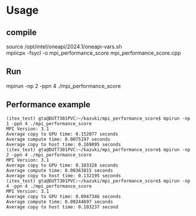 # Usage
## compile 
source /opt/intel/oneapi/2024.1/oneapi-vars.sh  
mpiicpx -fsycl -o mpi_performance_score mpi_performance_score.cpp
## Run
mpirun -np 2 -ppn 4 ./mpi_performance_score

## Performance example
```
(itex_test) gta@DUT7301PVC:~/kazuki/mpi_performance_score$ mpirun -np 1 -ppn 4 ./mpi_performance_score
MPI Version: 3.1
Average copy to GPU time: 0.152077 seconds
Average compute time: 0.0075197 seconds
Average copy to host time: 0.169095 seconds
(itex_test) gta@DUT7301PVC:~/kazuki/mpi_performance_score$ mpirun -np 2 -ppn 4 ./mpi_performance_score
MPI Version: 3.1
Average copy to GPU time: 0.103328 seconds
Average compute time: 0.00363815 seconds
Average copy to host time: 0.132195 seconds
(itex_test) gta@DUT7301PVC:~/kazuki/mpi_performance_score$ mpirun -np 4 -ppn 4 ./mpi_performance_score
MPI Version: 3.1
Average copy to GPU time: 0.0947346 seconds
Average compute time: 0.00244697 seconds
Average copy to host time: 0.103237 second
```
